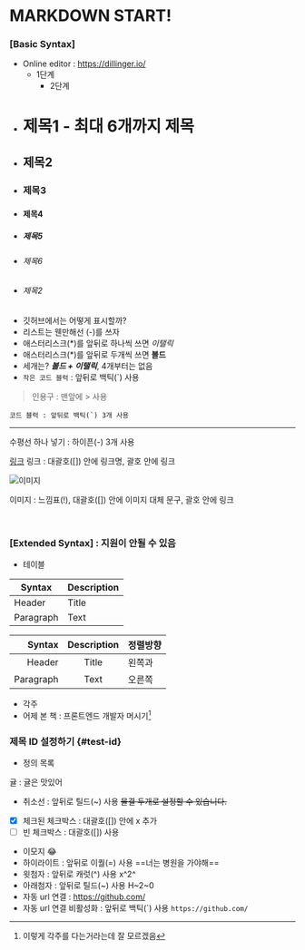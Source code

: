 # MARKDOWN START!

### [Basic Syntax]

- Online editor : https://dillinger.io/
  - 1단계
    - 2단계
- # 제목1 - 최대 6개까지 제목
- ## 제목2
- ### 제목3
- #### 제목4
- ##### 제목5
- ###### 제목6
- ###### 제목2
- 깃허브에서는 어떻게 표시할까?
- 리스트는 웬만해선 (-)를 쓰자
- 애스터리스크(\*)를 앞뒤로 하나씩 쓰면 _이탤릭_
- 애스터리스크(\*)를 앞뒤로 두개씩 쓰면 **볼드**
- 세개는? **_볼드 + 이탤릭_**, 4개부터는 없음
- `작은 코드 블럭` : 앞뒤로 백틱(\`) 사용

> 인용구 : 맨앞에 > 사용

```
코드 블럭 : 앞뒤로 백틱(`) 3개 사용
```

---

수평선 하나 넣기 : 하이픈(-) 3개 사용

[링크](https://drtour.com)
링크 : 대괄호([]) 안에 링크명, 괄호 안에 링크

![이미지](https://www.google.com/images/branding/googlelogo/1x/googlelogo_light_color_272x92dp.png)

이미지 : 느낌표(!), 대괄호([]) 안에 이미지 대체 문구, 괄호 안에 링크

<br>

### [Extended Syntax] : 지원이 안될 수 있음

- 테이블

| Syntax    | Description |
| --------- | ----------- |
| Header    | Title       |
| Paragraph | Text        |

|    Syntax | Description | 정렬방향 |
| --------: | :---------: | :------- |
|    Header |    Title    | 왼쪽과   |
| Paragraph |    Text     | 오른쪽   |

- 각주
- 어제 본 책 : 프론트엔드 개발자 머시기[^book]

[^book]: 이렇게 각주를 다는거라는데 잘 모르겠음

### 제목 ID 설정하기 {#test-id}

- 정의 목록

귤
: 귤은 맛있어

- 취소선 : 앞뒤로 틸드(~) 사용 ~~물결 두개로 설정할 수 있습니다.~~

- [x] 체크된 체크박스 : 대괄호([]) 안에 x 추가
- [ ] 빈 체크박스 : 대괄호([]) 사용
- 이모지 :joy:
- 하이라이트 : 앞뒤로 이퀄(=) 사용 ==너는 병원을 가야해==
- 윗첨자 : 앞뒤로 캐럿(^) 사용 x^2^
- 아래첨자 : 앞뒤로 틸드(~) 사용 H~2~0
- 자동 url 연결 : https://github.com/
- 자동 url 연결 비활성화 : 앞뒤로 백틱(\`) 사용 `https://github.com/`
